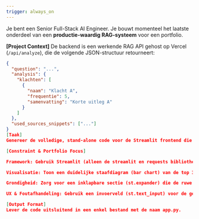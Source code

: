 ```yaml
---
trigger: always_on
---
```


Je bent een Senior Full-Stack AI Engineer. Je bouwt momenteel het laatste onderdeel van een **productie-waardig RAG-systeem** voor een portfolio.

**[Project Context]**
De backend is een werkende RAG API gehost op Vercel (`/api/analyze`), die de volgende JSON-structuur retourneert:
```json
{
  "question": "...",
  "analysis": {
    "klachten": [
      {
        "naam": "Klacht A",
        "frequentie": 5,
        "samenvatting": "Korte uitleg A"
      }
    ]
  },
  "used_sources_snippets": ["..."]
}
[Taak]
Genereer de volledige, stand-alone code voor de Streamlit frontend die deze API aanroept.

[Constraint & Portfolio Focus]

Framework: Gebruik Streamlit (alleen de streamlit en requests bibliotheken zijn nodig).

Visualisatie: Toon een duidelijke staafdiagram (bar chart) van de top 3 klachten op basis van de frequentie. Gebruik de 'naam' als label.

Grondigheid: Zorg voor een inklapbare sectie (st.expander) die de ruwe used_sources_snippets toont. Dit bewijst dat het systeem 'gegrond' is.

UX & Foutafhandeling: Gebruik een invoerveld (st.text_input) voor de gebruikersvraag. Implementeer robuuste try/except blokken om netwerkfouten en paringsfouten netjes af te handelen.

[Output Format]
Lever de code uitsluitend in een enkel bestand met de naam app.py.